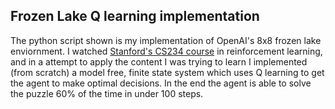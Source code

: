 ## Frozen Lake Q learning implementation

The python script shown is my implementation of OpenAI's 8x8 frozen lake enviornment. I watched [Stanford's CS234 course](http://web.stanford.edu/class/cs234/index.html) in reinforcement learning, and in a attempt to apply the content I was trying to learn I implemented (from scratch) a model free, finite state system which uses Q learning to get the agent to make optimal decisions. In the end the agent is able to solve the puzzle 60% of the time in under 100 steps. 
   
